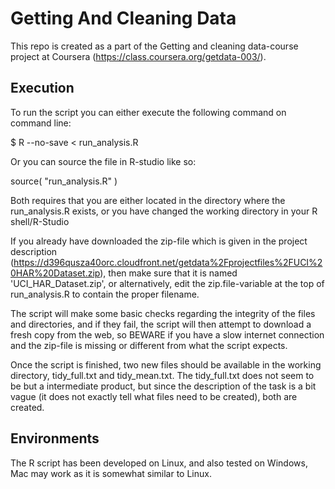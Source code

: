 # Getting And Cleaning Data

This repo is created as a part of the Getting and cleaning data-course project at Coursera (https://class.coursera.org/getdata-003/).

## Execution

To run the script you can either execute the following command on command line:

$ R --no-save < run_analysis.R

Or you can source the file in R-studio like so:

source( "run_analysis.R" )

Both requires that you are either located in the directory where the run_analysis.R exists, or you have changed the working directory in your R shell/R-Studio

If you already have downloaded the zip-file which is given in the project description (https://d396qusza40orc.cloudfront.net/getdata%2Fprojectfiles%2FUCI%20HAR%20Dataset.zip), then make sure that it is named 'UCI_HAR_Dataset.zip', or alternatively, edit the zip.file-variable at the top of run_analysis.R to contain the proper filename.

The script will make some basic checks regarding the integrity of the files and directories, and if they fail, the script will then attempt to download a fresh copy from the web, so BEWARE if you have a slow internet connection and the zip-file is missing or different from what the script expects.

Once the script is finished, two new files should be available in the working directory, tidy_full.txt and tidy_mean.txt. The tidy_full.txt does not seem to be but a intermediate product, but since the description of the task is a bit vague (it does not exactly tell what files need to be created), both are created.

## Environments

The R script has been developed on Linux, and also tested on Windows, Mac may work as it is somewhat similar to Linux.